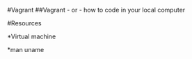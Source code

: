 #Vagrant
##Vagrant - or - how to code in your local computer

#Resources

*Virtual machine

*man uname
